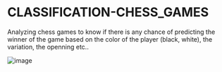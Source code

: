 # CLASSIFICATION-CHESS_GAMES

Analyzing chess games to know if there is any chance of predicting the winner of the game based on the color of the player (black, white), the variation, the openning etc..

![image](https://github.com/Nouhailadr/CLASSIFICATION-CHESS_GAMES/assets/82158822/71a4d2cb-5df5-48c8-9219-95d2e110692b)
